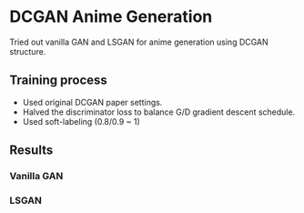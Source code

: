 # DCGAN Anime Generation
Tried out vanilla GAN and LSGAN for anime generation using DCGAN structure.

## Training process
- Used original DCGAN paper settings.
- Halved the discriminator loss to balance G/D gradient descent schedule.
- Used soft-labeling (0.8/0.9 ~ 1)

## Results
### Vanilla GAN
### LSGAN